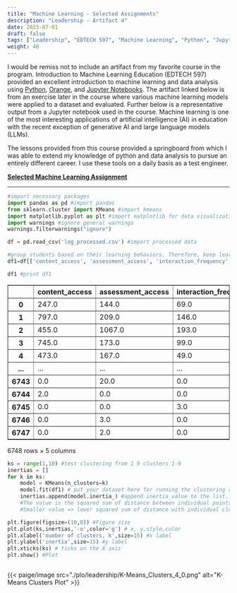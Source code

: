```yaml
---
title: "Machine Learning - Selected Assignments"
description: "Leadership - Artifact 4"
date: 2023-07-01
draft: false
tags: ["Leadership", "EDTECH 597", "Machine Learning", "Python", "Jupyter"]
weight: 40
---
```

I would be remiss not to include an artifact from my favorite course in the program.  Introduction to Machine Learning Education (EDTECH 597) provided an excellent introduction to machine learning and data analysis using [Python](https://www.python.org/), [Orange](https://orangedatamining.com/), and [Jupyter Notebooks](https://jupyter.org/). The artifact linked below is from an exercise later in the course where various machine learning models were applied to a dataset and evaluated.  Further below is a representative output from a Jupyter notebook used in the course.  Machine learning is one of the most interesting applications of artificial intelligence (AI) in education with the recent exception of generative AI and large language models (LLMs).

The lessons provided from this course provided a springboard from which I was able to extend my knowledge of python and data analysis to pursue an entirely different career.  I use these tools on a daily basis as a test engineer.

**[Selected Machine Learning Assignment](https://docs.google.com/document/d/1K5ktqn4yM1y8mTt4gl82wZ7HsOacJfvV/preview)**
____

```python
#import necessary packages
import pandas as pd #import pandas 
from sklearn.cluster import KMeans #import kmeans 
import matplotlib.pyplot as plt #import matplotlib for data visualization
import warnings #ignore general warnings
warnings.filterwarnings("ignore")
```


```python
df = pd.read_csv('log_processed.csv') #import processed data
```


```python
#group students based on their learning behaviors. Therefore, keep learning behavior related variables
df1=df[['content_access', 'assessment_access', 'interaction_frequency', 'check_grade', 'others']] 
```


```python
df1 #print df1
```




<div>
<style scoped>
    .dataframe tbody tr th:only-of-type {
        vertical-align: middle;
    }

    .dataframe tbody tr th {
        vertical-align: top;
    }

    .dataframe thead th {
        text-align: right;
    }
</style>
<table border="1" class="dataframe">
  <thead>
    <tr style="text-align: right;">
      <th></th>
      <th>content_access</th>
      <th>assessment_access</th>
      <th>interaction_frequency</th>
      <th>check_grade</th>
      <th>others</th>
    </tr>
  </thead>
  <tbody>
    <tr>
      <th>0</th>
      <td>247.0</td>
      <td>144.0</td>
      <td>69.0</td>
      <td>75.0</td>
      <td>20.0</td>
    </tr>
    <tr>
      <th>1</th>
      <td>797.0</td>
      <td>209.0</td>
      <td>146.0</td>
      <td>141.0</td>
      <td>139.0</td>
    </tr>
    <tr>
      <th>2</th>
      <td>455.0</td>
      <td>1067.0</td>
      <td>193.0</td>
      <td>119.0</td>
      <td>32.0</td>
    </tr>
    <tr>
      <th>3</th>
      <td>745.0</td>
      <td>173.0</td>
      <td>99.0</td>
      <td>176.0</td>
      <td>50.0</td>
    </tr>
    <tr>
      <th>4</th>
      <td>473.0</td>
      <td>167.0</td>
      <td>49.0</td>
      <td>152.0</td>
      <td>55.0</td>
    </tr>
    <tr>
      <th>...</th>
      <td>...</td>
      <td>...</td>
      <td>...</td>
      <td>...</td>
      <td>...</td>
    </tr>
    <tr>
      <th>6743</th>
      <td>0.0</td>
      <td>20.0</td>
      <td>0.0</td>
      <td>0.0</td>
      <td>0.0</td>
    </tr>
    <tr>
      <th>6744</th>
      <td>2.0</td>
      <td>0.0</td>
      <td>0.0</td>
      <td>0.0</td>
      <td>0.0</td>
    </tr>
    <tr>
      <th>6745</th>
      <td>0.0</td>
      <td>0.0</td>
      <td>3.0</td>
      <td>0.0</td>
      <td>0.0</td>
    </tr>
    <tr>
      <th>6746</th>
      <td>0.0</td>
      <td>3.0</td>
      <td>0.0</td>
      <td>0.0</td>
      <td>0.0</td>
    </tr>
    <tr>
      <th>6747</th>
      <td>0.0</td>
      <td>2.0</td>
      <td>0.0</td>
      <td>0.0</td>
      <td>0.0</td>
    </tr>
  </tbody>
</table>
<p>6748 rows × 5 columns</p>
</div>




```python
ks = range(1,10) #test clustering from 1 9 clusters 1-9
inertias = []
for k in ks:
    model = KMeans(n_clusters=k) 
    model.fit(df1) # put your dataset here for running the clustering analysis
    inertias.append(model.inertia_) #append inertia_value to the list. 
    #The value is the squared sum of distance between individual points with its cluster's centroid. 
    #Smaller value => lower squared sum of distance with individual clusters. 

plt.figure(figsize=(10,8)) #Figure size
plt.plot(ks,inertias,'-o',color='g') # x, y,style,color
plt.xlabel('number of clusters, k',size=15) #x label
plt.ylabel('inertia',size=15) #y label
plt.xticks(ks) # ticks on the X axis
plt.show() #Plot
```
    



```python

```
{{< paige/image src="./plo/leadership/K-Means_Clusters_4_0.png" alt="K-Means Clusters Plot" >}}